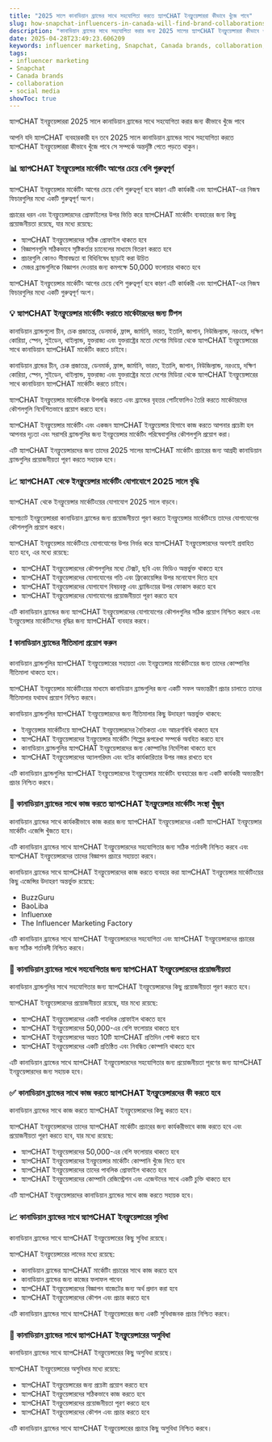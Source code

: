 ```yaml
---
title: "2025 সালে কানাডিয়ান ব্র্যান্ডের সাথে সহযোগিতা করতে স্ন্যাপCHAT ইনফ্লুয়েন্সাররা কীভাবে খুঁজে পাবে"
slug: how-snapchat-influencers-in-canada-will-find-brand-collaborations-in-2025-2025-04-28
description: "কানাডিয়ান ব্র্যান্ডের সাথে সহযোগিতা করার জন্য 2025 সালের স্ন্যাপCHAT ইনফ্লুয়েন্সাররা কীভাবে খুঁজে পাবে"
date: 2025-04-28T23:49:23.606209
keywords: influencer marketing, Snapchat, Canada brands, collaboration, social media
tags:
- influencer marketing
- Snapchat
- Canada brands
- collaboration
- social media
showToc: true
---
```


স্ন্যাপCHAT ইনফ্লুয়েন্সাররা 2025 সালে কানাডিয়ান ব্র্যান্ডের সাথে সহযোগিতা করার জন্য কীভাবে খুঁজে পাবে


আপনি যদি স্ন্যাপCHAT ব্যবহারকারী হন তবে 2025 সালে কানাডিয়ান ব্র্যান্ডের সাথে সহযোগিতা করতে স্ন্যাপCHAT ইনফ্লুয়েন্সাররা কীভাবে খুঁজে পাবে সে সম্পর্কে অন্তর্দৃষ্টি পেতে পড়তে থাকুন।


### 📊 স্ন্যাপCHAT ইনফ্লুয়েন্সার মার্কেটিং আগের চেয়ে বেশি গুরুত্বপূর্ণ

স্ন্যাপCHAT ইনফ্লুয়েন্সার মার্কেটিং আগের চেয়ে বেশি গুরুত্বপূর্ণ হবে কারণ এটি কার্যকরী এবং স্ন্যাপCHAT-এর নিজস্ব ফিচারগুলির মধ্যে একটি গুরুত্বপূর্ণ অংশ।

প্রচারের ধরন এবং ইনফ্লুয়েন্সারদের প্রোফাইলের উপর ভিত্তি করে স্ন্যাপCHAT মার্কেটিং ব্যবহারের জন্য কিছু প্রয়োজনীয়তা রয়েছে, যার মধ্যে রয়েছে:
- স্ন্যাপCHAT ইনফ্লুয়েন্সারদের সঠিক প্রোফাইল থাকতে হবে
- বিজ্ঞাপনগুলি সঠিকভাবে সৃষ্টিকর্তার চ্যানেলের মাধ্যমে বিতরণ করতে হবে
- প্রচারগুলি কোনও সীমাবদ্ধতা বা বিধিনিষেধ ছাড়াই করা উচিত
- মেজর ব্র্যান্ডগুলিকে বিজ্ঞাপন দেওয়ার জন্য কমপক্ষে 50,000 ফলোয়ার থাকতে হবে


স্ন্যাপCHAT ইনফ্লুয়েন্সার মার্কেটিং আগের চেয়ে বেশি গুরুত্বপূর্ণ হবে কারণ এটি কার্যকরী এবং স্ন্যাপCHAT-এর নিজস্ব ফিচারগুলির মধ্যে একটি গুরুত্বপূর্ণ অংশ।

### 💡 স্ন্যাপCHAT ইনফ্লুয়েন্সার মার্কেটিং করাতে মার্কেটারদের জন্য টিপস

কানাডিয়ান ব্র্যান্ডগুলো চীন, চেক প্রজাতন্ত্র, ডেনমার্ক, ফ্রান্স, জার্মানি, ভারত, ইতালি, জাপান, নিউজিল্যান্ড, নরওয়ে, দক্ষিণ কোরিয়া, স্পেন, সুইডেন, থাইল্যান্ড, যুক্তরাজ্য এবং যুক্তরাষ্ট্রের মতো দেশের মিডিয়া থেকে স্ন্যাপCHAT ইনফ্লুয়েন্সারের সাথে কানাডিয়ান স্ন্যাপCHAT মার্কেটিং করতে চাইবে।

কানাডিয়ান ব্রান্ডের চীন, চেক প্রজাতন্ত্র, ডেনমার্ক, ফ্রান্স, জার্মানি, ভারত, ইতালি, জাপান, নিউজিল্যান্ড, নরওয়ে, দক্ষিণ কোরিয়া, স্পেন, সুইডেন, থাইল্যান্ড, যুক্তরাজ্য এবং যুক্তরাষ্ট্রের মতো দেশের মিডিয়া থেকে স্ন্যাপCHAT ইনফ্লুয়েন্সারের সাথে কানাডিয়ান স্ন্যাপCHAT মার্কেটিং করতে চাইবে।

স্ন্যাপCHAT ইনফ্লুয়েন্সার মার্কেটিংকে উপলব্ধি করতে এবং ব্র্যান্ডের বৃহত্তর পোর্টফোলিও তৈরি করতে মার্কেটারদের কৌশলগুলি নির্দেশিতভাবে প্রয়োগ করতে হবে।

স্ন্যাপCHAT ইনফ্লুয়েন্সার মার্কেটিং এবং একজন স্ন্যাপCHAT ইনফ্লুয়েন্সার হিসাবে কাজ করতে আপনার প্রচেষ্টা হল আপনার দৃঢ়তা এবং সরাসরি ব্র্যান্ডগুলির জন্য ইনফ্লুয়েন্সার মার্কেটিং পরিষেবাগুলির কৌশলগুলি প্রয়োগ করা।

এটি স্ন্যাপCHAT ইনফ্লুয়েন্সারদের জন্য তাদের 2025 সালের স্ন্যাপCHAT মার্কেটিং প্রচারের জন্য আগ্রহী কানাডিয়ান ব্র্যান্ডগুলির প্রয়োজনীয়তা পূরণ করতে সহায়ক হবে।

### 📈 স্ন্যাপCHAT থেকে ইনফ্লুয়েন্সার মার্কেটিং যোগাযোগে 2025 সালে বৃদ্ধি

স্ন্যাপCHAT থেকে ইনফ্লুয়েন্সার মার্কেটিংয়ের যোগাযোগ 2025 সালে বাড়বে।

স্ন্যাপচ্যাট ইনফ্লুয়েন্সাররা কানাডিয়ান ব্র্যান্ডের জন্য প্রয়োজনীয়তা পূরণ করতে ইনফ্লুয়েন্সার মার্কেটিংয়ে তাদের যোগাযোগের কৌশলগুলি প্রয়োগ করবে।

স্ন্যাপCHAT ইনফ্লুয়েন্সার মার্কেটিংয়ে যোগাযোগের উপর নির্ভর করে স্ন্যাপCHAT ইনফ্লুয়েন্সারদের অবশ্যই প্রবাহিত হতে হবে, এর মধ্যে রয়েছে:
- স্ন্যাপCHAT ইনফ্লুয়েন্সারদের কৌশলগুলির মধ্যে টেক্সট, ছবি এবং ভিডিও অন্তর্ভুক্ত থাকতে হবে
- স্ন্যাপCHAT ইনফ্লুয়েন্সারদের যোগাযোগের গতি এবং ফ্রিকোয়েন্সির উপর মনোযোগ দিতে হবে
- স্ন্যাপCHAT ইনফ্লুয়েন্সারদের যোগাযোগ বিষয়বস্তু এবং ব্র্যান্ডিংয়ের উপর ফোকাস করতে হবে
- স্ন্যাপCHAT ইনফ্লুয়েন্সারদের যোগাযোগের প্রয়োজনীয়তা পূরণ করতে হবে 

এটি কানাডিয়ান ব্র্যান্ডের জন্য স্ন্যাপCHAT ইনফ্লুয়েন্সারদের যোগাযোগের কৌশলগুলির সঠিক প্রয়োগ নিশ্চিত করবে এবং ইনফ্লুয়েন্সার মার্কেটিংসের বৃদ্ধির জন্য স্ন্যাপCHAT ব্যবহার করবে।

### ❗ কানাডিয়ান ব্র্যান্ডের নীতিমালা প্রয়োগ করুন

কানাডিয়ান ব্র্যান্ডগুলির স্ন্যাপCHAT ইনফ্লুয়েন্সারের সহায়তা এবং ইনফ্লুয়েন্সার মার্কেটিংয়ের জন্য তাদের কোম্পানির নীতিমালা থাকতে হবে।

স্ন্যাপCHAT ইনফ্লুয়েন্সার মার্কেটিংয়ের মাধ্যমে কানাডিয়ান ব্র্যান্ডগুলির জন্য একটি সফল অভ্যন্তরীণ প্রচার চালাতে তাদের নীতিমালার যথাযথ প্রয়োগ নিশ্চিত করবে।

কানাডিয়ান ব্র্যান্ডগুলির স্ন্যাপCHAT ইনফ্লুয়েন্সারদের জন্য নীতিমালার কিছু উদাহরণ অন্তর্ভুক্ত থাকবে:
- ইনফ্লুয়েন্সার মার্কেটিংয়ে স্ন্যাপCHAT ইনফ্লুয়েন্সারদের নৈতিকতা এবং আচরণবিধি থাকতে হবে
- স্ন্যাপCHAT ইনফ্লুয়েন্সারদের ইনফ্লুয়েন্সার মার্কেটিং শিল্পের রূপরেখা সম্পর্কে অবহিত করতে হবে
- কানাডিয়ান ব্র্যান্ডগুলির স্ন্যাপCHAT ইনফ্লুয়েন্সারদের জন্য কোম্পানির নির্দেশিকা থাকতে হবে
- স্ন্যাপCHAT ইনফ্লুয়েন্সারদের অ্যালগরিদম এবং বটের কার্যকারিতার উপর নজর রাখতে হবে

এটি কানাডিয়ান ব্র্যান্ডগুলির স্ন্যাপCHAT ইনফ্লুয়েন্সারদের ইনফ্লুয়েন্সার মার্কেটিং ব্যবহারের জন্য একটি কার্যকরী অভ্যন্তরীণ প্রচার নিশ্চিত করবে।

### 📢 কানাডিয়ান ব্র্যান্ডের সাথে কাজ করতে স্ন্যাপCHAT ইনফ্লুয়েন্সার মার্কেটিং সংস্থা খুঁজুন

কানাডিয়ান ব্র্যান্ডের সাথে কার্যকরীভাবে কাজ করার জন্য স্ন্যাপCHAT ইনফ্লুয়েন্সারদের একটি স্ন্যাপCHAT ইনফ্লুয়েন্সার মার্কেটিং এজেন্সি খুঁজতে হবে।

এটি কানাডিয়ান ব্র্যান্ডের সাথে স্ন্যাপCHAT ইনফ্লুয়েন্সারদের সহযোগিতার জন্য সঠিক শর্তাবলী নিশ্চিত করবে এবং স্ন্যাপCHAT ইনফ্লুয়েন্সারদের তাদের বিজ্ঞাপন প্রচারে সহায়তা করবে।

কানাডিয়ান ব্র্যান্ডের সাথে স্ন্যাপCHAT ইনফ্লুয়েন্সারদের কাজ করতে ব্যবহার করা স্ন্যাপCHAT ইনফ্লুয়েন্সার মার্কেটিংয়ের কিছু এজেন্সির উদাহরণ অন্তর্ভুক্ত রয়েছে:
- BuzzGuru
- BaoLiba
- Influenxe
- The Influencer Marketing Factory

এটি কানাডিয়ান ব্র্যান্ডের সাথে স্ন্যাপCHAT ইনফ্লুয়েন্সারদের সহযোগিতা এবং স্ন্যাপCHAT ইনফ্লুয়েন্সারদের প্রচারের জন্য সঠিক শর্তাবলী নিশ্চিত করবে।

### 🎯 কানাডিয়ান ব্র্যান্ডের সাথে সহযোগিতার জন্য স্ন্যাপCHAT ইনফ্লুয়েন্সারদের প্রয়োজনীয়তা

কানাডিয়ান ব্র্যান্ডগুলির সাথে সহযোগিতার জন্য স্ন্যাপCHAT ইনফ্লুয়েন্সারদের কিছু প্রয়োজনীয়তা পূরণ করতে হবে।

স্ন্যাপCHAT ইনফ্লুয়েন্সারদের প্রয়োজনীয়তা রয়েছে, যার মধ্যে রয়েছে:
- স্ন্যাপCHAT ইনফ্লুয়েন্সারদের একটি পাবলিক প্রোফাইল থাকতে হবে
- স্ন্যাপCHAT ইনফ্লুয়েন্সারদের 50,000-এর বেশি ফলোয়ার থাকতে হবে
- স্ন্যাপCHAT ইনফ্লুয়েন্সারদের অন্তত 10টি স্ন্যাপCHAT প্রতিদিন পোস্ট করতে হবে
- স্ন্যাপCHAT ইনফ্লুয়েন্সারদের একটি প্রতিষ্ঠিত এবং নিবন্ধিত কোম্পানি থাকতে হবে

এটি কানাডিয়ান ব্র্যান্ডের সাথে স্ন্যাপCHAT ইনফ্লুয়েন্সারদের সহযোগিতার জন্য প্রয়োজনীয়তা পূরণের জন্য স্ন্যাপCHAT ইনফ্লুয়েন্সারদের জন্য সহায়ক হবে।

### ✅ কানাডিয়ান ব্র্যান্ডের সাথে কাজ করতে স্ন্যাপCHAT ইনফ্লুয়েন্সারদের কী করতে হবে

কানাডিয়ান ব্র্যান্ডের সাথে কাজ করতে স্ন্যাপCHAT ইনফ্লুয়েন্সারদের কিছু করতে হবে।

স্ন্যাপCHAT ইনফ্লুয়েন্সারদের তাদের স্ন্যাপCHAT মার্কেটিং প্রচারের জন্য কার্যকরীভাবে কাজ করতে হবে এবং প্রয়োজনীয়তা পূরণ করতে হবে, যার মধ্যে রয়েছে:
- স্ন্যাপCHAT ইনফ্লুয়েন্সারদের 50,000-এর বেশি ফলোয়ার থাকতে হবে
- স্ন্যাপCHAT ইনফ্লুয়েন্সারদের ইনফ্লুয়েন্সার মার্কেটিং কোম্পানি খুঁজে নিতে হবে
- স্ন্যাপCHAT ইনফ্লুয়েন্সারদের তাদের পাবলিক প্রোফাইল থাকতে হবে
- স্ন্যাপCHAT ইনফ্লুয়েন্সারদের কোম্পানি রেজিস্ট্রেশন এবং এজেন্টদের সাথে একটি চুক্তি থাকতে হবে

এটি স্ন্যাপCHAT ইনফ্লুয়েন্সারদের কানাডিয়ান ব্র্যান্ডের সাথে কাজ করতে সহায়ক হবে।

### 📈 কানাডিয়ান ব্র্যান্ডের সাথে স্ন্যাপCHAT ইনফ্লুয়েন্সারের সুবিধা

কানাডিয়ান ব্র্যান্ডের সাথে স্ন্যাপCHAT ইনফ্লুয়েন্সারের কিছু সুবিধা রয়েছে।

স্ন্যাপCHAT ইনফ্লুয়েন্সারের লাভের মধ্যে রয়েছে:
- কানাডিয়ান ব্র্যান্ডের স্ন্যাপCHAT মার্কেটিং প্রচারের সাথে কাজ করতে হবে
- কানাডিয়ান ব্র্যান্ডের জন্য কাজের ফলাফল পাবেন
- স্ন্যাপCHAT ইনফ্লুয়েন্সারদের বিজ্ঞাপন বাজেটের জন্য অর্থ প্রদান করা হবে
- স্ন্যাপCHAT ইনফ্লুয়েন্সারদের কৌশল এবং প্রচার করতে হবে

এটি কানাডিয়ান ব্র্যান্ডের সাথে স্ন্যাপCHAT ইনফ্লুয়েন্সারের জন্য একটি সুবিধাজনক প্রচার নিশ্চিত করবে।

### 🎯 কানাডিয়ান ব্র্যান্ডের সাথে স্ন্যাপCHAT ইনফ্লুয়েন্সারের অসুবিধা

কানাডিয়ান ব্র্যান্ডের সাথে স্ন্যাপCHAT ইনফ্লুয়েন্সারের কিছু অসুবিধা রয়েছে।

স্ন্যাপCHAT ইনফ্লুয়েন্সারের অসুবিধার মধ্যে রয়েছে:
- স্ন্যাপCHAT ইনফ্লুয়েন্সারের জন্য প্রচেষ্টা প্রয়োগ করতে হবে
- স্ন্যাপCHAT ইনফ্লুয়েন্সারদের সঠিকভাবে কাজ করতে হবে
- স্ন্যাপCHAT ইনফ্লুয়েন্সারদের প্রয়োজনীয়তা পূরণ করতে হবে
- স্ন্যাপCHAT ইনফ্লুয়েন্সারদের কৌশল এবং প্রচার করতে হবে

এটি কানাডিয়ান ব্র্যান্ডের সাথে স্ন্যাপCHAT ইনফ্লুয়েন্সারের প্রচারে কিছু অসুবিধা নিশ্চিত করবে।